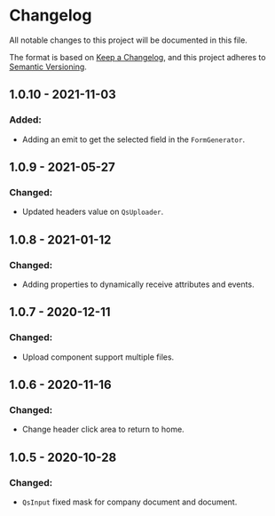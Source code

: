 # Changelog
All notable changes to this project will be documented in this file.

The format is based on [Keep a Changelog](https://keepachangelog.com/en/1.0.0/),
and this project adheres to [Semantic Versioning](https://semver.org/spec/v2.0.0.html).

## 1.0.10 - 2021-11-03
### Added:
- Adding an emit to get the selected field in the `FormGenerator`.

## 1.0.9 - 2021-05-27
### Changed:
- Updated headers value on `QsUploader`.

## 1.0.8 - 2021-01-12
### Changed:
- Adding properties to dynamically receive attributes and events.

## 1.0.7 - 2020-12-11
### Changed:
- Upload component support multiple files.

## 1.0.6 - 2020-11-16
### Changed:
- Change header click area to return to home.

## 1.0.5 - 2020-10-28

### Changed:
- `QsInput` fixed mask for company document and document.
